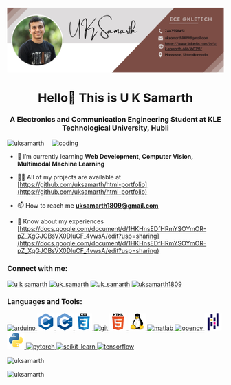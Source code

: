 ![logo](https://github.com/uksamarth/uksamarth/blob/main/Brown%20and%20Grey%20Minimalist%20Designer%20LinkedIn%20Article%20Cover%20Image.jpg)

<h1 align="center">Hello👋 This is U K Samarth</h1>
<h3 align="center">A Electronics and Communication Engineering Student at KLE Technological University, Hubli</h3>

<img align="right" alt= "coding" width = "400" src="https://cdn.dribbble.com/users/2131993/screenshots/4948736/thoughtworks-gif_dribbble.gif">

<p align="left"> <img src="https://komarev.com/ghpvc/?username=uksamarth&label=Profile%20views&color=0e75b6&style=flat" alt="uksamarth" /> </p>

- 🌱 I’m currently learning **Web Development, Computer Vision, Multimodal Machine Learning**

- 👨‍💻 All of my projects are available at [https://github.com/uksamarth/html-portfolio](https://github.com/uksamarth/html-portfolio)

- 📫 How to reach me **uksamarth1809@gmail.com**

- 📄 Know about my experiences [https://docs.google.com/document/d/1HKHnsEDfHRmYSOYmOR-pZ_XgGJOBsVX0DluCF_4vwsA/edit?usp=sharing](https://docs.google.com/document/d/1HKHnsEDfHRmYSOYmOR-pZ_XgGJOBsVX0DluCF_4vwsA/edit?usp=sharing)

<h3 align="left">Connect with me:</h3>
<p align="left">
<a href="https://linkedin.com/in/u k samarth" target="blank"><img align="center" src="https://raw.githubusercontent.com/rahuldkjain/github-profile-readme-generator/master/src/images/icons/Social/linked-in-alt.svg" alt="u k samarth" height="30" width="40" /></a>
<a href="https://instagram.com/uk_samarth" target="blank"><img align="center" src="https://raw.githubusercontent.com/rahuldkjain/github-profile-readme-generator/master/src/images/icons/Social/instagram.svg" alt="uk_samarth" height="30" width="40" /></a>
<a href="https://www.hackerrank.com/uk_samarth" target="blank"><img align="center" src="https://raw.githubusercontent.com/rahuldkjain/github-profile-readme-generator/master/src/images/icons/Social/hackerrank.svg" alt="uk_samarth" height="30" width="40" /></a>
<a href="https://www.leetcode.com/uksamarth1809" target="blank"><img align="center" src="https://raw.githubusercontent.com/rahuldkjain/github-profile-readme-generator/master/src/images/icons/Social/leet-code.svg" alt="uksamarth1809" height="30" width="40" /></a>
</p>

<h3 align="left">Languages and Tools:</h3>
<p align="left"> <a href="https://www.arduino.cc/" target="_blank" rel="noreferrer"> <img src="https://cdn.worldvectorlogo.com/logos/arduino-1.svg" alt="arduino" width="40" height="40"/> </a> <a href="https://www.cprogramming.com/" target="_blank" rel="noreferrer"> <img src="https://raw.githubusercontent.com/devicons/devicon/master/icons/c/c-original.svg" alt="c" width="40" height="40"/> </a> <a href="https://www.w3schools.com/cpp/" target="_blank" rel="noreferrer"> <img src="https://raw.githubusercontent.com/devicons/devicon/master/icons/cplusplus/cplusplus-original.svg" alt="cplusplus" width="40" height="40"/> </a> <a href="https://www.w3schools.com/css/" target="_blank" rel="noreferrer"> <img src="https://raw.githubusercontent.com/devicons/devicon/master/icons/css3/css3-original-wordmark.svg" alt="css3" width="40" height="40"/> </a> <a href="https://git-scm.com/" target="_blank" rel="noreferrer"> <img src="https://www.vectorlogo.zone/logos/git-scm/git-scm-icon.svg" alt="git" width="40" height="40"/> </a> <a href="https://www.w3.org/html/" target="_blank" rel="noreferrer"> <img src="https://raw.githubusercontent.com/devicons/devicon/master/icons/html5/html5-original-wordmark.svg" alt="html5" width="40" height="40"/> </a> <a href="https://www.linux.org/" target="_blank" rel="noreferrer"> <img src="https://raw.githubusercontent.com/devicons/devicon/master/icons/linux/linux-original.svg" alt="linux" width="40" height="40"/> </a> <a href="https://www.mathworks.com/" target="_blank" rel="noreferrer"> <img src="https://upload.wikimedia.org/wikipedia/commons/2/21/Matlab_Logo.png" alt="matlab" width="40" height="40"/> </a> <a href="https://opencv.org/" target="_blank" rel="noreferrer"> <img src="https://www.vectorlogo.zone/logos/opencv/opencv-icon.svg" alt="opencv" width="40" height="40"/> </a> <a href="https://pandas.pydata.org/" target="_blank" rel="noreferrer"> <img src="https://raw.githubusercontent.com/devicons/devicon/2ae2a900d2f041da66e950e4d48052658d850630/icons/pandas/pandas-original.svg" alt="pandas" width="40" height="40"/> </a> <a href="https://www.python.org" target="_blank" rel="noreferrer"> <img src="https://raw.githubusercontent.com/devicons/devicon/master/icons/python/python-original.svg" alt="python" width="40" height="40"/> </a> <a href="https://pytorch.org/" target="_blank" rel="noreferrer"> <img src="https://www.vectorlogo.zone/logos/pytorch/pytorch-icon.svg" alt="pytorch" width="40" height="40"/> </a> <a href="https://scikit-learn.org/" target="_blank" rel="noreferrer"> <img src="https://upload.wikimedia.org/wikipedia/commons/0/05/Scikit_learn_logo_small.svg" alt="scikit_learn" width="40" height="40"/> </a> <a href="https://www.tensorflow.org" target="_blank" rel="noreferrer"> <img src="https://www.vectorlogo.zone/logos/tensorflow/tensorflow-icon.svg" alt="tensorflow" width="40" height="40"/> </a> </p>

<p><img align="center" src="https://github-readme-stats.vercel.app/api/top-langs?username=uksamarth&show_icons=true&locale=en&layout=compact" alt="uksamarth" /></p>

<p><img align="center" src="https://github-readme-streak-stats.herokuapp.com/?user=uksamarth&" alt="uksamarth" /></p>
